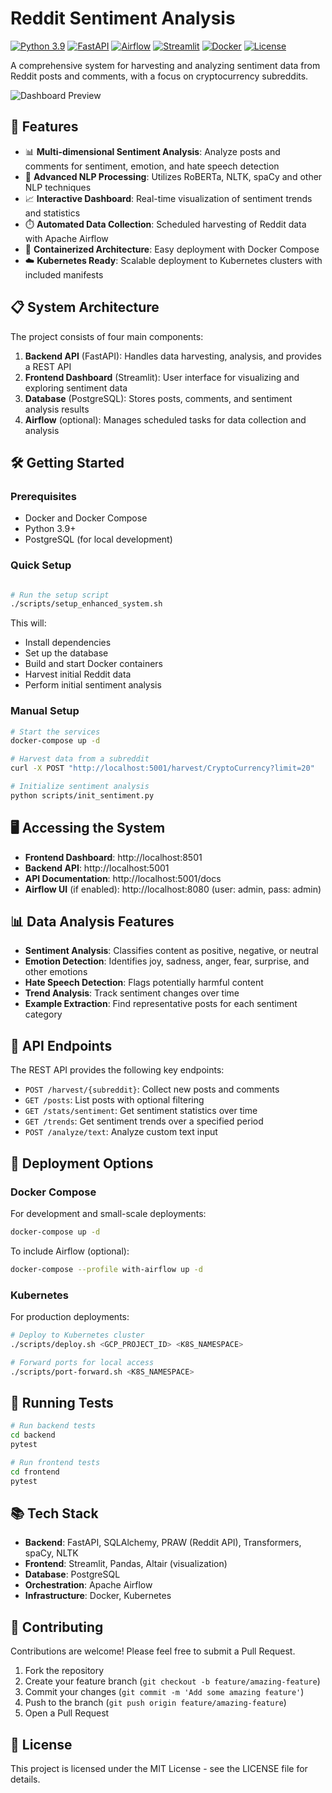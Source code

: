 # Reddit Sentiment Analysis

[![Python 3.9](https://img.shields.io/badge/Python-3.9-blue.svg)](https://www.python.org/downloads/release/python-390/)
[![FastAPI](https://img.shields.io/badge/FastAPI-0.95.2-009688.svg)](https://fastapi.tiangolo.com/)
[![Airflow](https://img.shields.io/badge/Airflow-2.5.1-017CEE.svg)](https://airflow.apache.org/)
[![Streamlit](https://img.shields.io/badge/Streamlit-Latest-FF4B4B.svg)](https://streamlit.io/)
[![Docker](https://img.shields.io/badge/Docker-Compose-2496ED.svg)](https://www.docker.com/)
[![License](https://img.shields.io/badge/License-MIT-yellow.svg)](https://opensource.org/licenses/MIT)

A comprehensive system for harvesting and analyzing sentiment data from Reddit posts and comments, with a focus on cryptocurrency subreddits.

![Dashboard Preview](https://img.shields.io/badge/Dashboard-Preview-brightgreen.svg)

## 🚀 Features

- 📊 **Multi-dimensional Sentiment Analysis**: Analyze posts and comments for sentiment, emotion, and hate speech detection
- 🤖 **Advanced NLP Processing**: Utilizes RoBERTa, NLTK, spaCy and other NLP techniques
- 📈 **Interactive Dashboard**: Real-time visualization of sentiment trends and statistics
- ⏱️ **Automated Data Collection**: Scheduled harvesting of Reddit data with Apache Airflow
- 🐳 **Containerized Architecture**: Easy deployment with Docker Compose
- ☁️ **Kubernetes Ready**: Scalable deployment to Kubernetes clusters with included manifests

## 📋 System Architecture

The project consists of four main components:

1. **Backend API** (FastAPI): Handles data harvesting, analysis, and provides a REST API
2. **Frontend Dashboard** (Streamlit): User interface for visualizing and exploring sentiment data
3. **Database** (PostgreSQL): Stores posts, comments, and sentiment analysis results
4. **Airflow** (optional): Manages scheduled tasks for data collection and analysis

## 🛠️ Getting Started

### Prerequisites

- Docker and Docker Compose
- Python 3.9+
- PostgreSQL (for local development)

### Quick Setup

```bash

# Run the setup script
./scripts/setup_enhanced_system.sh
```

This will:
- Install dependencies
- Set up the database
- Build and start Docker containers
- Harvest initial Reddit data
- Perform initial sentiment analysis

### Manual Setup

```bash
# Start the services
docker-compose up -d

# Harvest data from a subreddit
curl -X POST "http://localhost:5001/harvest/CryptoCurrency?limit=20"

# Initialize sentiment analysis
python scripts/init_sentiment.py
```

## 🖥️ Accessing the System

- **Frontend Dashboard**: http://localhost:8501
- **Backend API**: http://localhost:5001
- **API Documentation**: http://localhost:5001/docs
- **Airflow UI** (if enabled): http://localhost:8080 (user: admin, pass: admin)

## 📊 Data Analysis Features

- **Sentiment Analysis**: Classifies content as positive, negative, or neutral
- **Emotion Detection**: Identifies joy, sadness, anger, fear, surprise, and other emotions
- **Hate Speech Detection**: Flags potentially harmful content
- **Trend Analysis**: Track sentiment changes over time
- **Example Extraction**: Find representative posts for each sentiment category

## 🔧 API Endpoints

The REST API provides the following key endpoints:

- `POST /harvest/{subreddit}`: Collect new posts and comments
- `GET /posts`: List posts with optional filtering
- `GET /stats/sentiment`: Get sentiment statistics over time
- `GET /trends`: Get sentiment trends over a specified period
- `POST /analyze/text`: Analyze custom text input

## 🚀 Deployment Options

### Docker Compose

For development and small-scale deployments:

```bash
docker-compose up -d
```

To include Airflow (optional):

```bash
docker-compose --profile with-airflow up -d
```

### Kubernetes

For production deployments:

```bash
# Deploy to Kubernetes cluster
./scripts/deploy.sh <GCP_PROJECT_ID> <K8S_NAMESPACE>

# Forward ports for local access
./scripts/port-forward.sh <K8S_NAMESPACE>
```

## 🧪 Running Tests

```bash
# Run backend tests
cd backend
pytest

# Run frontend tests
cd frontend
pytest
```

## 📚 Tech Stack

- **Backend**: FastAPI, SQLAlchemy, PRAW (Reddit API), Transformers, spaCy, NLTK
- **Frontend**: Streamlit, Pandas, Altair (visualization)
- **Database**: PostgreSQL
- **Orchestration**: Apache Airflow
- **Infrastructure**: Docker, Kubernetes

## 🤝 Contributing

Contributions are welcome! Please feel free to submit a Pull Request.

1. Fork the repository
2. Create your feature branch (`git checkout -b feature/amazing-feature`)
3. Commit your changes (`git commit -m 'Add some amazing feature'`)
4. Push to the branch (`git push origin feature/amazing-feature`)
5. Open a Pull Request

## 📝 License

This project is licensed under the MIT License - see the LICENSE file for details.
